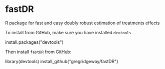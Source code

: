 fastDR
======

R package for fast and easy doubly robust estimation of treatments effects

To install from GitHub, make sure you have installed `devtools`

   install.packages("devtools")

Then install `fastDR` from GitHub:

   library(devtools)
   install_github("gregridgeway/fastDR")
